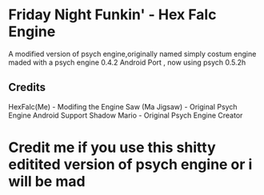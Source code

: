 # Friday Night Funkin' - Hex Falc Engine
A modified version of psych engine,originally named simply costum engine maded with a psych engine 0.4.2 Android Port
, now using psych 0.5.2h
## Credits

HexFalc(Me) - Modifing the Engine
Saw (Ma Jigsaw) - Original Psych Engine Android Support
Shadow Mario - Original Psych Engine Creator 

# Credit me if you use this shitty editited version of psych engine or i will be mad
